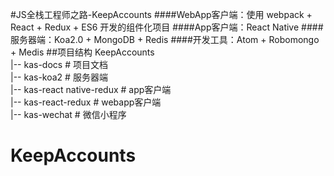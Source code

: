 #JS全栈工程师之路-KeepAccounts 
####WebApp客户端：使用 webpack + React + Redux + ES6 开发的组件化项目
####App客户端：React Native
####服务器端：Koa2.0 + MongoDB + Redis
####开发工具：Atom + Robomongo + Medis
##项目结构
KeepAccounts<br/>
|-- kas-docs # 项目文档<br/>
|-- kas-koa2 # 服务器端<br/>
|-- kas-react native-redux # app客户端<br/>
|-- kas-react-redux # webapp客户端<br/>
|-- kas-wechat # 微信小程序<br/>


# KeepAccounts
